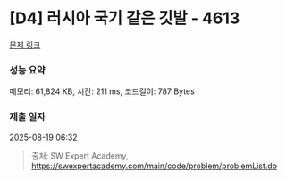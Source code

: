 # [D4] 러시아 국기 같은 깃발 - 4613 

[문제 링크](https://swexpertacademy.com/main/code/problem/problemDetail.do?contestProbId=AWQl9TIK8qoDFAXj) 

### 성능 요약

메모리: 61,824 KB, 시간: 211 ms, 코드길이: 787 Bytes

### 제출 일자

2025-08-19 06:32



> 출처: SW Expert Academy, https://swexpertacademy.com/main/code/problem/problemList.do